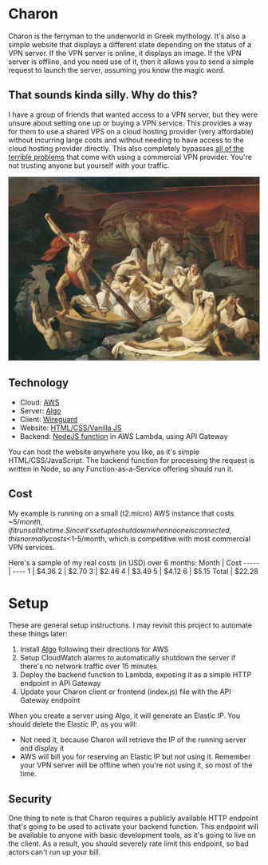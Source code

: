# Charon

Charon is the ferryman to the underworld in Greek mythology. It's also a simple website that displays a different state depending on the status of a VPN server. If the VPN server is online, it displays an image. If the VPN server is offline, and you need use of it, then it allows you to send a simple request to launch the server, assuming you know the magic word.

## That sounds kinda silly. Why do this?

I have a group of friends that wanted access to a VPN server, but they were unsure about setting one up or buying a VPN service. This provides a way for them to use a shared VPS on a cloud hosting provider (very affordable) without incurring large costs and without needing to have access to the cloud hosting provider directly. This also completely bypasses [all of the terrible problems](https://gist.github.com/kennwhite/1f3bc4d889b02b35d8aa) that come with using a commercial VPN provider. You're not trusting anyone but yourself with your traffic.

![Painting of Kharon crossing the river Styx](client/assets/1200px-Lytovchenko_Olexandr_Kharon.jpg "Kharon by Olexandr Lytovchenko")

## Technology

- Cloud: [AWS](https://aws.amazon.com/)
- Server: [Algo](https://github.com/trailofbits/algo)
- Client: [Wireguard](https://www.wireguard.com/)
- Website: [HTML/CSS/Vanilla JS](https://github.com/rchillard/charon/blob/master/client/)
- Backend: [NodeJS function](https://github.com/rchillard/charon/blob/master/lambda/index.js) in AWS Lambda, using API Gateway

You can host the website anywhere you like, as it's simple HTML/CSS/JavaScript. The backend function for processing the request is written in Node, so any Function-as-a-Service offering should run it.

## Cost

My example is running on a small (t2.micro) AWS instance that costs ~$5/month, if it runs all the time.  Since it's setup to shutdown when no one is connected, this normally costs <$1-5/month, which is competitive with most commercial VPN services.

Here's a sample of my real costs (in USD) over 6 months:
Month | Cost
----- | ----
1 | $4.36
2     | $2.70
3 | $2.46
4     | $3.49
5 | $4.12
6     | $5.15
Total | \$22.28

# Setup

These are general setup instructions. I may revisit this project to automate these things later:

1. Install [Algo](https://github.com/trailofbits/algo) following their directions for AWS
2. Setup CloudWatch alarms to automatically shutdown the server if there's no network traffic over 15 minutes
3. Deploy the backend function to Lambda, exposing it as a simple HTTP endpoint in API Gateway
4. Update your Charon client or frontend (index.js) file with the API Gateway endpoint

When you create a server using Algo, it will generate an Elastic IP. You should delete the Elastic IP, as you will:

- Not need it, because Charon will retrieve the IP of the running server and display it
- AWS will bill you for reserving an Elastic IP but _not_ using it. Remember your VPN server will be offline when you're not using it, so most of the time.

## Security

One thing to note is that Charon requires a publicly available HTTP endpoint that's going to be used to activate your backend function. This endpoint will be available to anyone with basic development tools, as it's going to live on the client. As a result, you should severely rate limit this endpoint, so bad actors can't run up your bill.
